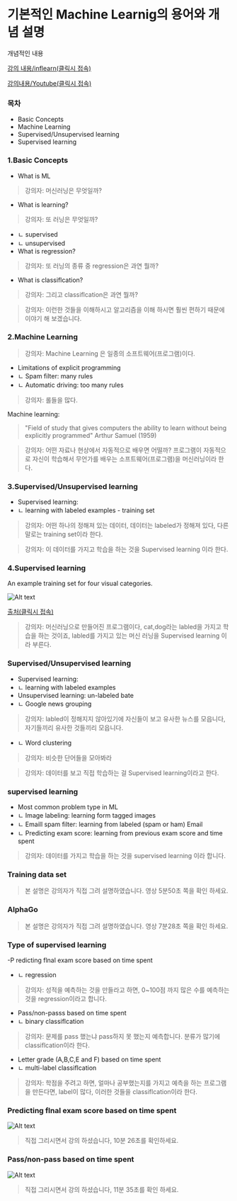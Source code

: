 # 기본적인 Machine Learnig의 용어와 개념 설명
개념적인 내용

[강의 내용/inflearn(클릭시 접속)](https://www.inflearn.com/course-status-2/)

[강의내용/Youtube(클릭시 접속)](https://youtu.be/qPMeuL2LIqY)
### 목차
- Basic Concepts
- Machine Learning
- Supervised/Unsupervised learning
- Supervised learning
### 1.Basic Concepts
- What is ML
> 강의자: 머신러닝은 무엇일까?
- What is learning?
> 강의자: 또 러닝은 무엇일까?
- ㄴ supervised
- ㄴ unsupervised
- What is regression?
> 강의자: 또 러닝의 종류 중 regression은 과연 뭘까?
- What is classiflcation?
> 강의자: 그리고 classiflcation은 과연 뭘까?

> 강의자: 이런한 것들을 이해하시고 알고리즘을 이해 하시면 훨씬 편하기 때문에 이야기 해 보겠습니다.
### 2.Machine Learning
> 강의자: Machine Learning 은 일종의 소프트웨어(프로그램)이다.
- Limitations of explicit programming
- ㄴ Spam filter: many rules
- ㄴ Automatic driving: too many rules
> 강의자: 롤들을 많다.

Machine learning: 
> "Field of study that gives computers the ability to learn without being explicitly programmed" 
Arthur Samuel (1959)

> 강의자: 어떤 자료나 현상에서 자동적으로 배우면 어떨까? 프로그램이 자동적으로 자신이 학습해서 무언가를 배우는 소프트웨어(프로그램)을 머신러닝이라 한다.
### 3.Supervised/Unsupervised learning
- Supervised learning: 
- ㄴ learning with labeled examples - training set
> 강의자: 어떤 하나의 정해져 있는 데이터, 데이터는 labeled가 정해져 있다,  다른 말로는 training set이라 한다.

> 강의자: 이 데이터를 가지고 학습을 하는 것을 Supervised learning 이라 한다.

### 4.Supervised learning
An example training set for four visual categories.

![Alt text](/lecture/img/trainset.jpg)

[출처(클릭시 접속)](http://cs231n.github.io/classification/)
> 강의자: 머신러닝으로 만들어진 프로그램이다, cat,dog라는 labled을 가지고 학습을 하는 것이죠, labled를 가지고 있는 머신 러닝을 Supervised learning 이라 부른다.
### Supervised/Unsupervised learning
- Supervised learning:
- ㄴ learning with labeled examples
- Unsupervised learning: un-labeled bate
- ㄴ Google news grouping
> 강의자:  labled이 정해지지 않아있기에 자신들이 보고 유사한 뉴스를 모읍니다, 자기들끼리 유사한 것들끼리 모읍니다. 
- ㄴ Word clustering
> 강의자: 비슷한 단어들을 모아봐라

> 강의자: 데이터를 보고 직접 학습하는 걸  Supervised learning이라고 한다.
### supervised learning
- Most common problem type in ML
- ㄴ Image labeling: learning form tagged images
- ㄴ Emaill spam filter: learning from labeled (spam or ham) Email
- ㄴ Predicting exam score: learning from previous exam score and time spent
>강의자: 데이터를 가지고 학습을 하는 것을 supervised learning 이라 합니다.
### Training data set
> 본 설명은 강의자가 직접 그려 설명하였습니다.
영상 5분50초 쪽을 확인 하세요. 
### AlphaGo
> 본 설명은 강의자가 직접 그려 설명하였습니다.
영상 7분28초 쪽을 확인 하세요.
### Type of supervised learning
-P redicting flnal exam score based on time spent
- ㄴ regression
> 강의자: 성적을 예측하는 것을 만들라고 하면, 0~100점 까지 많은 수를  예측하는 것을 regression이라고 합니다.
- Pass/non-passs based on time spent
- ㄴ binary classiflcation
> 강의자: 문제를 pass 했는냐 pass하지 못 했는지 예측합니다. 분류가 많기에 classiflcation이라 한다.
- Letter grade (A,B,C,E and F) based on time spent
- ㄴ multi-label classiflcation
>강의자: 학점을 주려고 하면, 얼마나 공부했는지를 가지고 예측을 하는 프로그램을 만든다면, label이 많다, 이러한 것들을 classiflcation이라 한다.
### Predicting flnal exam score based on time spent
![Alt text](/lecture/img/spent.JPG)
> 직접 그리시면서 강의 하셨습니다, 10분 26초를 확인하세요.
### Pass/non-pass based on time spent
![Alt text](/lecture/img/spent.2.JPG)
> 직접 그리시면서 강의 하셨습니다,  11분 35초를 확인 하세요.
